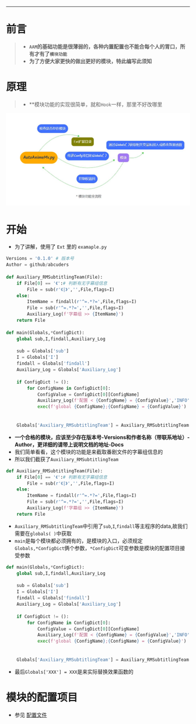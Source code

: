 ***

# 前言
> * **`AAM`的基础功能是很薄弱的，各种内置配置也不能合每个人的胃口，所有才有了`模块功能`**
> * **为了方便大家更快的做出更好的模块，特此编写此须知**

# 原理
> * **模块功能的实现很简单，就和`Hook`一样，那里不好改哪里

![module](../assets/img/img01.jpg)

# 开始 
* 为了讲解，使用了 `Ext` 里的 `examaple.py`
```python
Versions = '0.1.0' # 版本号
Author = github/abcuders

def Auxiliary_RMSubtitlingTeam(File):
    if File[0] == '《':# 判断有无字幕组信息
        File = sub(r'《|》','',File,flags=I) 
    else:
        ItemName = findall(r'^=.*?=',File,flags=I)
        File = sub(r'^=.*?=','',File,flags=I)
        Auxiliary_Log(f'字幕组 >> {ItemName}')
    return File

def main(Globals,*ConfigDict):
    global sub,I,findall,Auxiliary_Log
    
    sub = Globals['sub']
    I = Globals['I']
    findall = Globals['findall']
    Auxiliary_Log = Globals['Auxiliary_Log']

    if ConfigDict != ():
        for ConfigName in ConfigDict[0]:
            ConfigValue = ConfigDict[0][ConfigName]
            Auxiliary_Log(f'配置 < {ConfigName} = {ConfigValue}','INFO')
            exec(f'global {ConfigName};{ConfigName} = {ConfigValue}')

    
    Globals['Auxiliary_RMSubtitlingTeam'] = Auxiliary_RMSubtitlingTeam
```

* **一个合格的模块，应该至少存在版本号-Versions和作者名称（带联系地址）-Author，更详细的请带上说明文档的地址-Docs**
* 我们简单看看，这个模块的功能是来截取番剧文件的字幕组信息的
* 所以我们截获了`Auxiliary_RMSubtitlingTeam`
```python
def Auxiliary_RMSubtitlingTeam(File):
    if File[0] == '《':# 判断有无字幕组信息
        File = sub(r'《|》','',File,flags=I) 
    else:
        ItemName = findall(r'^=.*?=',File,flags=I)
        File = sub(r'^=.*?=','',File,flags=I)
        Auxiliary_Log(f'字幕组 >> {ItemName}')
    return File
```
* `Auxiliary_RMSubtitlingTeam`中引用了`sub`,`I`,`findall`等主程序的data,故我们需要在`globals( )`中获取
* `main`是每个模块都必须拥有的，是模块的入口，必须规定`Globals,*ConfigDict`俩个参数，`*ConfigDict`可变参数是模块的配置项目接受参数

```python
def main(Globals,*ConfigDict):
    global sub,I,findall,Auxiliary_Log
    
    sub = Globals['sub']
    I = Globals['I']
    findall = Globals['findall']
    Auxiliary_Log = Globals['Auxiliary_Log']

    if ConfigDict != ():
        for ConfigName in ConfigDict[0]:
            ConfigValue = ConfigDict[0][ConfigName]
            Auxiliary_Log(f'配置 < {ConfigName} = {ConfigValue}','INFO')
            exec(f'global {ConfigName};{ConfigName} = {ConfigValue}')


    Globals['Auxiliary_RMSubtitlingTeam'] = Auxiliary_RMSubtitlingTeam
```

* 最后`Globals['XXX'] = XXX`是来实际替换效果函数的

# 模块的配置项目
* 参见 [配置文件](../config/config.md)